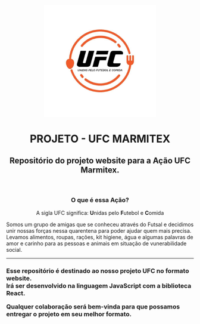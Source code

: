 <div align="center">
  <img alt="Logo do UFC" src="/front-end/assets/logo-ufc.jpg" width="300px" />
</div>

<h1 align="center">PROJETO - UFC MARMITEX</h1>

<div align="center">

  <h2> Repositório do projeto website para a Ação UFC Marmitex. </h2>
</br>
  <h3> O que é essa Ação? </h3>
  <p> A sigla UFC significa: <strong>U</strong>nidas pelo <strong>F</strong>utebol e <strong>C</strong>omida </p>
</div>
  Somos um grupo de amigas que se conheceu através do Futsal e decidimos unir nossas forças nessa quarentena para poder ajudar quem mais precisa. Levamos alimentos, roupas, rações, kit higiene, água e algumas palavras de amor e carinho para as pessoas e animais em situação de vunerabilidade social.

---

<h3>
  Esse repositório é destinado ao nosso projeto UFC no formato website. </br>
  Irá ser desenvolvido na linguagem JavaScript com a biblioteca React.

  Qualquer colaboração será bem-vinda para que possamos entregar o projeto em seu melhor formato.
</h3>